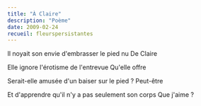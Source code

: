 ```yaml
---
title: "À Claire"
description: "Poème"
date: 2009-02-24
recueil: fleurspersistantes
---
```


Il noyait son envie d'embrasser le pied nu
De Claire

Elle ignore l'érotisme de l'entrevue
Qu'elle offre

Serait-elle amusée d'un baiser sur le pied ?
Peut-être

Et d'apprendre qu'il n'y a pas seulement son corps
Que j'aime ?
